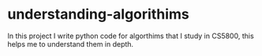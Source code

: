 # understanding-algorithims
In this project I write python code for algorthims that I study in CS5800, this helps me to understand them in depth.
